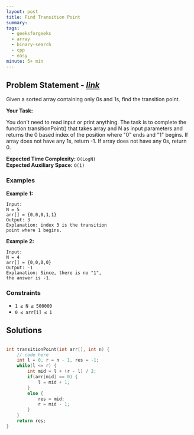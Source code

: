 ```yaml
---
layout: post
title: Find Transition Point
summary:
tags:
  - geeksforgeeks
  - array
  - binary-search
  - cpp
  - easy
minute: 5+ min
---
```


## Problem Statement - [_link_](https://practice.geeksforgeeks.org/problems/find-transition-point-1587115620/1)

Given a sorted array containing only 0s and 1s, find the transition point.

**Your Task:**

You don't need to read input or print anything. The task is to complete the function transitionPoint() that takes array and N as input parameters and returns the 0 based index of the position where "0" ends and "1" begins. If array does not have any 1s, return -1. If array does not have any 0s, return 0.


**Expected Time Complexity:** `O(LogN)`  
**Expected Auxiliary Space:** `O(1)`

### Examples

**Example 1:**

```
Input:
N = 5
arr[] = {0,0,0,1,1}
Output: 3
Explanation: index 3 is the transition 
point where 1 begins.
```

**Example 2:**

```
Input:
N = 4
arr[] = {0,0,0,0}
Output: -1
Explanation: Since, there is no "1",
the answer is -1.
```

### Constraints

- `1 ≤ N ≤ 500000`
- `0 ≤ arr[i] ≤ 1`

## Solutions

```cpp

int transitionPoint(int arr[], int n) {
    // code here
    int l = 0, r = n - 1, res = -1;
    while(l <= r) {
        int mid = l + (r - l) / 2;
        if(arr[mid] == 0) {
            l = mid + 1;
        }
        else {
            res = mid;
            r = mid - 1;
        }
    }
    return res;
}

```
